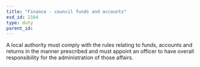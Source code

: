 ```yaml
---
title: "Finance - council funds and accounts"
esd_id: 2164
type: duty
parent_id:  
---
```


A local authority must comply with the rules relating to funds, accounts and returns in the manner prescribed and must appoint an officer to have overall responsibility for the administration of those affairs.

